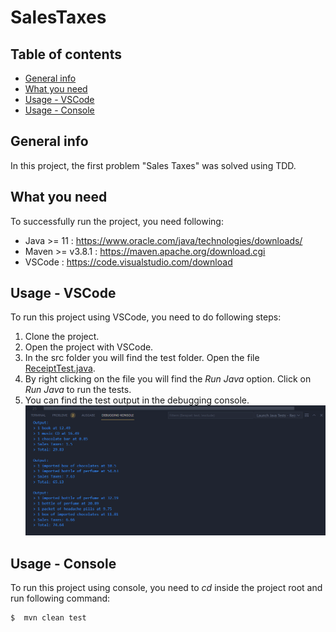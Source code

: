 # SalesTaxes
## Table of contents
* [General info](#general-info)
* [What you need](#what-you-need)
* [Usage - VSCode](#usage-\--vscode)
* [Usage - Console](#usage-\--console)

## General info
In this project, the first problem "Sales Taxes" was solved using TDD. 
	
## What you need
To successfully run the project, you need following:
* Java >= 11 : https://www.oracle.com/java/technologies/downloads/
* Maven >= v3.8.1 : https://maven.apache.org/download.cgi
* VSCode : https://code.visualstudio.com/download

## Usage - VSCode
To run this project using VSCode, you need to do following steps:

1. Clone the project.
1. Open the project with VSCode.
1. In the src folder you will find the test folder. Open the file [ReceiptTest.java](https://github.com/sahob001/SalesTaxes/blob/main/src/test/java/Itemis/Salestaxes/ReceiptTests.java).
1. By right clicking on the file you will find the *Run Java* option. Click on *Run Java* to run the tests.
1. You can find the test output in the debugging console.
    ![Test output](testoutput.png)

## Usage - Console
To run this project using console, you need to *cd* inside the project root and run following command: 
```
$  mvn clean test
```


